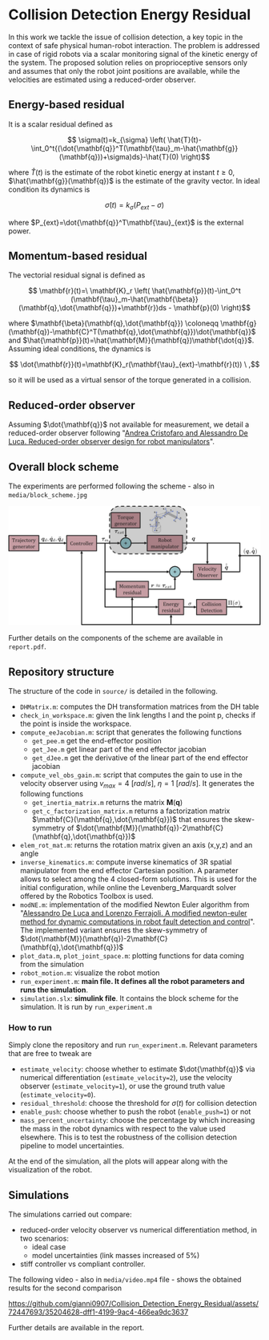 # Collision Detection Energy Residual
In this work we tackle the issue of collision detection, a key topic in the context of safe physical human-robot interaction. The problem is addressed in case of rigid robots via a scalar monitoring signal of the kinetic energy of the system. The proposed solution relies on proprioceptive sensors only and assumes that only the robot joint positions are available, while the velocities are estimated using a reduced-order observer.

## Energy-based residual
It is a scalar residual defined as
```math
        \sigma(t)=k_{\sigma} \left( \hat{T}(t)-\int_0^t{(\dot{\mathbf{q}}^T(\mathbf{\tau}_m-\hat{\mathbf{g}}(\mathbf{q}))+\sigma)ds}-\hat{T}(0) \right)
```
where $\hat{T}(t)$ is the estimate of the robot kinetic energy at instant $t\geq0$, $\hat{\mathbf{g}}(\mathbf{q})$ is the estimate of the gravity vector. In ideal condition its dynamics is
```math
        \dot{\sigma}(t)=k_{\sigma}\left( P_{ext}-\sigma \right)
```
where $P_{ext}=\dot{\mathbf{q}}^T\mathbf{\tau}_{ext}$ is the external power.

## Momentum-based residual
The vectorial residual signal is defined as
```math
        \mathbf{r}(t)=\ \mathbf{K}_r \left( \hat{\mathbf{p}}(t)-\int_0^t (\mathbf{\tau}_m-\hat{\mathbf{\beta}}(\mathbf{q},\dot{\mathbf{q}})+\mathbf{r})ds - \mathbf{p}(0) \right)
```
where $\mathbf{\beta}(\mathbf{q},\dot{\mathbf{q}}) \coloneqq \mathbf{g}(\mathbf{q})-\mathbf{C}^T(\mathbf{q},\dot{\mathbf{q}})\dot{\mathbf{q}}$ and $\hat{\mathbf{p}}(t)=\hat{\mathbf{M}}(\mathbf{q})\mathbf{\dot{q}}$.
Assuming ideal conditions, the dynamics is
```math
        \dot{\mathbf{r}}(t)=\mathbf{K}_r(\mathbf{\tau}_{ext}-\mathbf{r}(t)) \ ,
```
so it will be used as a virtual sensor of the torque generated in a collision.

## Reduced-order observer
Assuming $\dot{\mathbf{q}}$ not available for measurement, we detail a reduced-order observer following "[Andrea Cristofaro and Alessandro De Luca. Reduced-order observer design for robot manipulators](https://ieeexplore.ieee.org/document/9849836)".

## Overall block scheme
The experiments are performed following the scheme - also in `media/block_scheme.jpg`

![Block scheme](media/block_scheme.jpg)

Further details on the components of the scheme are available in `report.pdf`.

## Repository structure
The structure of the code in `source/` is detailed in the following.
* `DHMatrix.m`: computes the DH transformation matrices from the DH table
* `check_in_workspace.m`: given the link lengths l and the point p, checks if the point is inside the workspace.
* `compute_eeJacobian.m`: script that generates the following functions
	- `get_pee.m` get the end-effector position
 	- `get_Jee.m` get linear part of the end effector jacobian
  	- `get_dJee.m` get the derivative of the linear part of the end effector jacobian
* `compute_vel_obs_gain.m`: script that computes the gain to use in the velocity observer using $v_{max}=4\ [rad/s],\ \eta=1\ [rad/s]$. It generates the following functions
 	- `get_inertia_matrix.m` returns the matrix $\mathbf{M}(\mathbf{q})$
  	- `get_c_factorization_matrix.m` returns a factorization matrix $\mathbf{C}(\mathbf{q},\dot{\mathbf{q}})$ that ensures the skew-symmetry of $\dot{\mathbf{M}}(\mathbf{q})-2\mathbf{C}(\mathbf{q},\dot{\mathbf{q}})$
* `elem_rot_mat.m`: returns the rotation matrix given an axis (x,y,z) and an angle
* `inverse_kinematics.m`: compute inverse kinematics of 3R spatial manipulator from the end effector Cartesian position. A parameter allows to select among the 4 closed-form solutions. This is used for the initial configuration, while online the Levenberg_Marquardt solver offered by the Robotics Toolbox is used.
* `modNE.m`: implementation of the modified Newton Euler algorithm from "[Alessandro De Luca and Lorenzo Ferrajoli. A modified newton-euler method for dynamic computations in robot fault detection and control](https://ieeexplore.ieee.org/document/5152618)". The implemented variant ensures the skew-symmetry of $\dot{\mathbf{M}}(\mathbf{q})-2\mathbf{C}(\mathbf{q},\dot{\mathbf{q}})$
* `plot_data.m`, `plot_joint_space.m`: plotting functions for data coming from the simulation
* `robot_motion.m`: visualize the robot motion
* `run_experiment.m`: **main file. It defines all the robot parameters and runs the simulation**.
* `simulation.slx`: **simulink file**. It contains the block scheme for the simulation. It is run by `run_experiment.m`

### How to run
Simply clone the repository and run `run_experiment.m`. Relevant parameters that are free to tweak are
* `estimate_velocity`: choose whether to estimate $\dot{\mathbf{q}}$ via numerical differentiation (`estimate_velocity=2`), use the velocity observer (`estimate_velocity=1`), or use the ground truth value (`estimate_velocity=0`).
* `residual_threshold`: choose the threshold for $\sigma(t)$ for collision detection
* `enable_push`: choose whether to push the robot (`enable_push=1`) or not
* `mass_percent_uncertainty`: choose the percentage by which increasing the mass in the robot dynamics with respect to the value used elsewhere. This is to test the robustness of the collision detection pipeline to model uncertainties.

At the end of the simulation, all the plots will appear along with the visualization of the robot.

## Simulations
The simulations carried out compare:
* reduced-order velocity observer vs numerical differentiation method, in two scenarios:
	- ideal case
	- model uncertainties (link masses increased of 5%)
* stiff controller vs compliant controller.

The following video - also in `media/video.mp4` file - shows the obtained results for the second comparison

https://github.com/gianni0907/Collision_Detection_Energy_Residual/assets/72447693/35204628-dff1-4199-9ac4-466ea9dc3637


Further details are available in the report.

